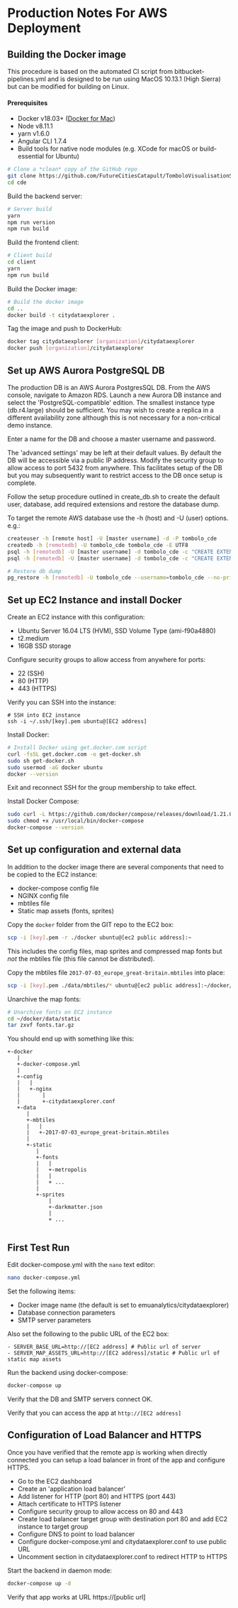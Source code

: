 Production Notes For AWS Deployment
===================================

Building the Docker image
-------------------------

This procedure is based on the automated CI script from bitbucket-pipelines.yml and is designed
to be run using MacOS 10.13.1 (High Sierra) but can be modified for building on Linux.

#### Prerequisites
* Docker v18.03+ ([Docker for Mac](https://www.docker.com/docker-mac))
* Node v8.11.1
* yarn v1.6.0
* Angular CLI 1.7.4
* Build tools for native node modules (e.g. XCode for macOS or build-essential for Ubuntu)

```bash
# Clone a *clean* copy of the GitHub repo
git clone https://github.com/FutureCitiesCatapult/TomboloVisualisationSuite.git cde
cd cde
```

Build the backend server:
```bash
# Server build
yarn
npm run version
npm run build
```

Build the frontend client:
```bash
# Client build
cd client
yarn
npm run build
```

Build the Docker image:
```bash
# Build the docker image
cd ..
docker build -t citydataexplorer .
```

Tag the image and push to DockerHub:

```bash
docker tag citydataexplorer [organization]/citydataexplorer
docker push [organization]/citydataexplorer
```

Set up AWS Aurora PostgreSQL DB
-------------------------------

The production DB is an AWS Aurora PostgresSQL DB. From the AWS console, navigate to Amazon RDS.
Launch a new Aurora DB instance and select the 'PostgreSQL-compatible' edition. The smallest instance type
(db.r4.large) should be sufficient. You may wish to create a replica in a different availability zone although
this is not necessary for a non-critical demo instance.

Enter a name for the DB and choose a master username and password.

The 'advanced settings' may be left at their default values. By default the DB will be accessible via
a public IP address. Modify the security group to allow access to port 5432 from anywhere. 
This facilitates setup of the DB but you may subsequently want to 
restrict access to the DB once setup is complete.

Follow the setup procedure outlined in create_db.sh to create the default user, database, add required
extensions and restore the database dump.

To target the remote AWS database use the -h (host) and -U (user) options. e.g.:

```bash
createuser -h [remote host] -U [master username] -d -P tombolo_cde
createdb -h [remotedb] -U tombolo_cde tombolo_cde -E UTF8
psql -h [remotedb] -U [master username] -d tombolo_cde -c "CREATE EXTENSION postgis;"
psql -h [remotedb] -U [master username] -d tombolo_cde -c "CREATE EXTENSION \"uuid-ossp\";"

# Restore db dump
pg_restore -h [remotedb] -U tombolo_cde --username=tombolo_cde --no-privileges --dbname=tombolo_cde --no-owner -v ./db/db.dump
```

Set up EC2 Instance and install Docker
--------------------------------------

Create an EC2 instance with this configuration:
* Ubuntu Server 16.04 LTS (HVM), SSD Volume Type (ami-f90a4880)
* t2.medium
* 16GB SSD storage

Configure security groups to allow access from anywhere for ports:
* 22 (SSH)
* 80 (HTTP)
* 443 (HTTPS)

Verify you can SSH into the instance:
```
# SSH into EC2 instance
ssh -i ~/.ssh/[key].pem ubuntu@[EC2 address]
```

Install Docker:
```bash
# Install Docker using get.docker.com script
curl -fsSL get.docker.com -o get-docker.sh
sudo sh get-docker.sh
sudo usermod -aG docker ubuntu
docker --version
```

Exit and reconnect SSH for the group membership to take effect.

Install Docker Compose:

```bash
sudo curl -L https://github.com/docker/compose/releases/download/1.21.0/docker-compose-$(uname -s)-$(uname -m) -o /usr/local/bin/docker-compose
sudo chmod +x /usr/local/bin/docker-compose
docker-compose --version
```

Set up configuration and external data
-------------------------------------

In addition to the docker image there are several components that need to be copied to the EC2 instance:
* docker-compose config file
* NGINX config file
* mbtiles file
* Static map assets (fonts, sprites)

Copy the `docker` folder from the GIT repo to the EC2 box:
```bash
scp -i [key].pem -r ./docker ubuntu@[ec2 public address]:~
```
This includes the config files, map sprites and compressed map fonts but *not* the mbtiles file (this file cannot be distributed).

Copy the mbtiles file `2017-07-03_europe_great-britain.mbtiles` into place:
```bash
scp -i [key].pem ./data/mbtiles/* ubuntu@[ec2 public address]:~/docker/data/mbtiles
```

Unarchive the map fonts:

```bash
# Unarchive fonts on EC2 instance
cd ~/docker/data/static
tar zxvf fonts.tar.gz
```

You should end up with something like this:

```
+-docker
   |
   +-docker-compose.yml
   |
   +-config
   |   |
   |   +-nginx
   |       |
   |       +-citydataexplorer.conf
   +-data
      |
      +-mbtiles
      |   |
      |   +-2017-07-03_europe_great-britain.mbtiles
      |
      +-static
         |
         +-fonts
         |   |
         |   +-metropolis
         |   |
         |   + ...
         |
         +-sprites
             |
             +-darkmatter.json
             |
             + ...
   
```

First Test Run
--------------

Edit docker-compose.yml with the `nano` text editor:
```bash
nano docker-compose.yml
```

Set the following items:
* Docker image name (the default is set to emuanalytics/citydataexplorer)
* Database connection parameters
* SMTP server parameters

Also set the following to the public URL of the EC2 box:
```
- SERVER_BASE_URL=http://[EC2 address] # Public url of server
- SERVER_MAP_ASSETS_URL=http://[EC2 address]/static # Public url of static map assets
```

Run the backend using docker-compose:
```bash
docker-compose up
```

Verify that the DB and SMTP servers connect OK.

Verify that you can access the app at `http://[EC2 address]`

Configuration of Load Balancer and HTTPS
----------------------------------------

Once you have verified that the remote app is working when directly connected you can setup a
load balancer in  front of the app and configure HTTPS.

* Go to the EC2 dashboard
* Create an 'application load balancer'
* Add listener for HTTP (port 80) and HTTPS (port 443)
* Attach certificate to HTTPS listener
* Configure security group to allow access on 80 and 443
* Create load balancer target group with destination port 80 and add EC2 instance to target group
* Configure DNS to point to load balancer
* Configure docker-compose.yml and citydataexplorer.conf to use public URL
* Uncomment section in citydataexplorer.conf to redirect HTTP to HTTPS

Start the backend in daemon mode:
```bash
docker-compose up -d
```

Verify that app works at URL https://[public url]







